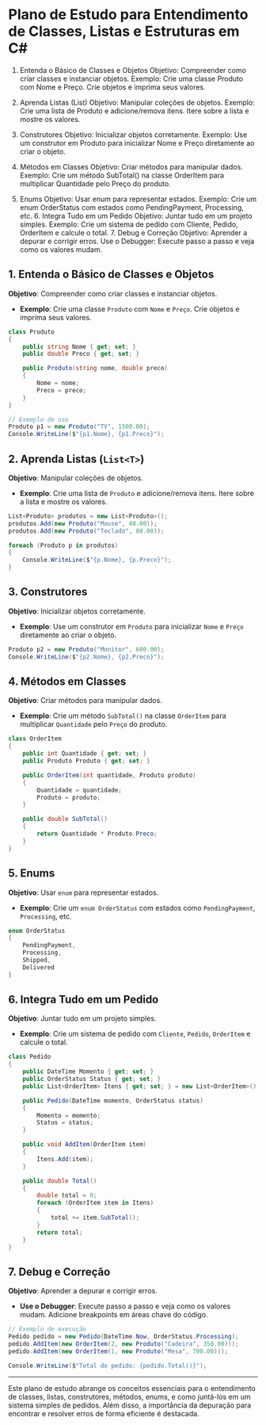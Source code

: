 # Plano de Estudo para Entendimento de Classes, Listas e Estruturas em C#



1.  Entenda o Básico de Classes e Objetos
    Objetivo: Compreender como criar classes e instanciar objetos.
    Exemplo: Crie uma classe Produto com Nome e Preço. Crie objetos e imprima seus valores.

2. Aprenda Listas (List<T>)
    Objetivo: Manipular coleções de objetos.
    Exemplo: Crie uma lista de Produto e adicione/remova itens. Itere sobre a lista e mostre os valores.
3. Construtores
    Objetivo: Inicializar objetos corretamente.
    Exemplo: Use um construtor em Produto para inicializar Nome e Preço diretamente ao criar o objeto.

4. Métodos em Classes
    Objetivo: Criar métodos para manipular dados.
    Exemplo: Crie um método SubTotal() na classe OrderItem para multiplicar Quantidade pelo Preço do produto.

5. Enums
    Objetivo: Usar enum para representar estados.
    Exemplo: Crie um enum OrderStatus com estados como PendingPayment, Processing, etc.
    6. Integra Tudo em um Pedido
        Objetivo: Juntar tudo em um projeto simples.
    Exemplo: Crie um sistema de pedido com Cliente, Pedido, OrderItem e calcule o total.
        7. Debug e Correção
    Objetivo: Aprender a depurar e corrigir erros.
        Use o Debugger: Execute passo a passo e veja como os valores mudam.


## 1. Entenda o Básico de Classes e Objetos
**Objetivo**: Compreender como criar classes e instanciar objetos.
- **Exemplo**: Crie uma classe `Produto` com `Nome` e `Preço`. Crie objetos e imprima seus valores.

```csharp
class Produto
{
    public string Nome { get; set; }
    public double Preco { get; set; }

    public Produto(string nome, double preco)
    {
        Nome = nome;
        Preco = preco;
    }
}

// Exemplo de uso
Produto p1 = new Produto("TV", 1500.00);
Console.WriteLine($"{p1.Nome}, {p1.Preco}");
```

## 2. Aprenda Listas (`List<T>`)
**Objetivo**: Manipular coleções de objetos.
- **Exemplo**: Crie uma lista de `Produto` e adicione/remova itens. Itere sobre a lista e mostre os valores.

```csharp
List<Produto> produtos = new List<Produto>();
produtos.Add(new Produto("Mouse", 40.00));
produtos.Add(new Produto("Teclado", 80.00));

foreach (Produto p in produtos)
{
    Console.WriteLine($"{p.Nome}, {p.Preco}");
}
```

## 3. Construtores
**Objetivo**: Inicializar objetos corretamente.
- **Exemplo**: Use um construtor em `Produto` para inicializar `Nome` e `Preço` diretamente ao criar o objeto.

```csharp
Produto p2 = new Produto("Monitor", 600.00);
Console.WriteLine($"{p2.Nome}, {p2.Preco}");
```

## 4. Métodos em Classes
**Objetivo**: Criar métodos para manipular dados.
- **Exemplo**: Crie um método `SubTotal()` na classe `OrderItem` para multiplicar `Quantidade` pelo `Preço` do produto.

```csharp
class OrderItem
{
    public int Quantidade { get; set; }
    public Produto Produto { get; set; }

    public OrderItem(int quantidade, Produto produto)
    {
        Quantidade = quantidade;
        Produto = produto;
    }

    public double SubTotal()
    {
        return Quantidade * Produto.Preco;
    }
}
```

## 5. Enums
**Objetivo**: Usar `enum` para representar estados.
- **Exemplo**: Crie um `enum OrderStatus` com estados como `PendingPayment`, `Processing`, etc.

```csharp
enum OrderStatus
{
    PendingPayment,
    Processing,
    Shipped,
    Delivered
}
```

## 6. Integra Tudo em um Pedido
**Objetivo**: Juntar tudo em um projeto simples.
- **Exemplo**: Crie um sistema de pedido com `Cliente`, `Pedido`, `OrderItem` e calcule o total.

```csharp
class Pedido
{
    public DateTime Momento { get; set; }
    public OrderStatus Status { get; set; }
    public List<OrderItem> Itens { get; set; } = new List<OrderItem>();

    public Pedido(DateTime momento, OrderStatus status)
    {
        Momento = momento;
        Status = status;
    }

    public void AddItem(OrderItem item)
    {
        Itens.Add(item);
    }

    public double Total()
    {
        double total = 0;
        foreach (OrderItem item in Itens)
        {
            total += item.SubTotal();
        }
        return total;
    }
}
```

## 7. Debug e Correção
**Objetivo**: Aprender a depurar e corrigir erros.
- **Use o Debugger**: Execute passo a passo e veja como os valores mudam. Adicione breakpoints em áreas chave do código.

```csharp
// Exemplo de execução
Pedido pedido = new Pedido(DateTime.Now, OrderStatus.Processing);
pedido.AddItem(new OrderItem(2, new Produto("Cadeira", 350.00)));
pedido.AddItem(new OrderItem(1, new Produto("Mesa", 700.00)));

Console.WriteLine($"Total do pedido: {pedido.Total()}");
```

---

Este plano de estudo abrange os conceitos essenciais para o entendimento de classes, listas, construtores, métodos, enums, e como juntá-los em um sistema simples de pedidos. Além disso, a importância da depuração para encontrar e resolver erros de forma eficiente é destacada.
